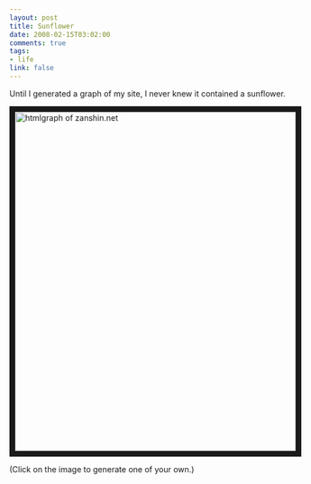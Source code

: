 ```yaml
--- 
layout: post
title: Sunflower
date: 2008-02-15T03:02:00
comments: true
tags:
- life
link: false
---
```

Until I generated a graph of my site, I never knew it contained a sunflower.

<a href="http://www.aharef.info/static/htmlgraph/" title="htmlgraph"><img src="https://zanshin.net/images/sitegraph.jpg" alt="htmlgraph of zanshin.net" align="middle" border="10" height="602" width="498" /></a>

(Click on the image to generate one of your own.)
